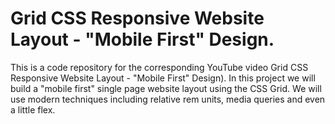 # Grid CSS Responsive Website Layout - "Mobile First" Design.   
 This is a code repository for the corresponding YouTube video  Grid CSS Responsive Website Layout - "Mobile First" Design). 
 In this project we will build a "mobile first" single page website layout using the CSS Grid. 
 We will use modern techniques including relative rem units, media queries and even a little flex.
